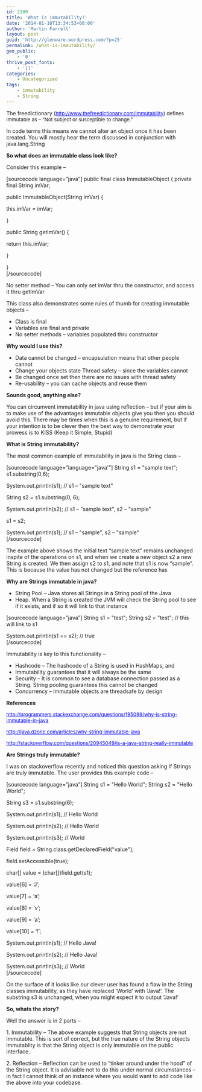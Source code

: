 ```yaml
---
id: 2100
title: 'What is immutability?'
date: '2014-01-10T13:34:53+00:00'
author: 'Martin Farrell'
layout: post
guid: 'http://glenware.wordpress.com/?p=25'
permalink: /what-is-immutability/
geo_public:
    - '0'
thrive_post_fonts:
    - '[]'
categories:
    - Uncategorized
tags:
    - immutability
    - String
---
```


The freedictionary (<span style="font-size:small;">[<span style="text-decoration:underline;"><span style="text-decoration:underline;"><span style="color:#0000ff;font-size:small;"><span style="text-decoration:underline;"><span style="color:#0000ff;font-size:small;">http://www.thefreedictionary.com/immutability</span></span></span></span></span>](http://www.thefreedictionary.com/immutability)<span style="font-size:small;">) defines immutable as – “Not subject or susceptible to change.”</span></span>

In code terms this means we cannot alter an object once it has been created. You will mostly hear the term discussed in conjunction with java.lang.String

**So what does an immutable class look like?**

Consider this example –

\[sourcecode language=”java”\] public final class ImmutableObject {  private final String imVar;

 public ImmutableObject(String imVar) {

 this.imVar = imVar;

 }

 public String getImVar() {

 return this.imVar;

 }

}  
\[/sourcecode\]

No setter method – You can only set imVar thru the constructor, and access it thru getImVar

This class also demonstrates some rules of thumb for creating immutable objects –

- Class is final
- Variables are final and private
- No setter methods – variables populated thru constructor

**Why would I use this?**

- Data cannot be changed – encapsulation means that other people cannot
- Change your objects state Thread safety – since the variables cannot
- Be changed once set then there are no issues with thread safety
- Re-usability – you can cache objects and reuse them

**Sounds good, anything else?**

You can circumvent immutability in java using reflection – but if your aim is to make use of the advantages immutable objects give you then you should avoid this. There may be times when this is a genuine requirement, but if your intention is to be clever then the best way to demonstrate your prowess is to KISS (Keep it Simple, Stupid)

**What is String immutability?**

The most common example of immutability in java is the String class –

\[sourcecode language=”language="java'”\] String s1 = "sample text"; s1.substring(0,6);

System.out.println(s1); // s1 – "sample text"

String s2 = s1.substring(0, 6);

System.out.println(s2); // s1 – "sample text", s2 – "sample"

s1 = s2;

System.out.println(s1); // s1 – "sample", s2 – "sample"  
\[/sourcecode\]

The example above shows the initial text “sample text” remains unchanged inspite of the operations on s1, and when we create a new object s2 a new String is created. We then assign s2 to s1, and note that s1 is now “sample”. This is because the value has not changed but the reference has

**Why are Strings immutable in java?**

- String Pool – Java stores all Strings in a String pool of the Java
- Heap. When a String is created the JVM will check the String pool to see if it exists, and if so it will link to that instance

\[sourcecode language=”java”\] String s1 = "test"; String s2 = "test"; // this will link to s1

System.out.println(s1 == s2); // true  
\[/sourcecode\]

Immutability is key to this functionality –

- Hashcode – The hashcode of a String is used in HashMaps, and
- Immutability guarantees that it will always be the same
- Security – It is common to see a database connection passed as a String. String pooling guarantees this cannot be changed
- Concurrency – Immutable objects are threadsafe by design

**References**

<span style="font-size:small;">[<span style="text-decoration:underline;"><span style="text-decoration:underline;"><span style="color:#0000ff;font-size:small;"><span style="text-decoration:underline;"><span style="color:#0000ff;font-size:small;">http://programmers.stackexchange.com/questions/195099/why-is-string-immutable-in-java</span></span></span></span></span>](http://programmers.stackexchange.com/questions/195099/why-is-string-immutable-in-java)</span>

<span style="font-size:small;">[<span style="text-decoration:underline;"><span style="text-decoration:underline;"><span style="color:#0000ff;font-size:small;"><span style="text-decoration:underline;"><span style="color:#0000ff;font-size:small;">http://java.dzone.com/articles/why-string-immutable-java</span></span></span></span></span>](http://java.dzone.com/articles/why-string-immutable-java)</span>

<span style="font-size:small;">[<span style="text-decoration:underline;"><span style="text-decoration:underline;"><span style="color:#0000ff;font-size:small;"><span style="text-decoration:underline;"><span style="color:#0000ff;font-size:small;">http://stackoverflow.com/questions/20945049/is-a-java-string-really-immutable</span></span></span></span></span>](http://stackoverflow.com/questions/20945049/is-a-java-string-really-immutable)</span>

**Are Strings truly immutable?**

I was on stackoverflow recently and noticed this question asking if Strings are truly immutable. The user provides this example code –

\[sourcecode language=”java”\] String s1 = "Hello World"; String s2 = "Hello World";

String s3 = s1.substring(6);

System.out.println(s1); // Hello World

System.out.println(s2); // Hello World

System.out.println(s3); // World

Field field = String.class.getDeclaredField("value");

field.setAccessible(true);

char\[\] value = (char\[\])field.get(s1);

value\[6\] = ‘J’;

value\[7\] = ‘a’;

value\[8\] = ‘v’;

value\[9\] = ‘a’;

value\[10\] = ‘!’;

System.out.println(s1); // Hello Java!

System.out.println(s2); // Hello Java!

System.out.println(s3); // World  
\[/sourcecode\]

On the surface of it looks like our clever user has found a flaw in the String classes immutability, as they have replaced ‘World’ with ‘Java!’. The substring s3 is unchanged, when you might expect it to output ‘Java!’

**So, whats the story?**

Well the answer is in 2 parts –

1\. Immutability – The above example suggests that String objects are not immutable. This is sort of correct, but the true nature of the String objects immutablity is that the String object is only immutable on the public interface.

2\. Reflection – Reflection can be used to “tinker around under the hood” of the String object. It is advisable not to do this under normal circumstances – in fact I cannot think of an instance where you would want to add code like the above into your codebase.